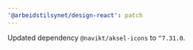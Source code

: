 ```yaml
---
'@arbeidstilsynet/design-react': patch
---
```


Updated dependency `@navikt/aksel-icons` to `^7.31.0`.
